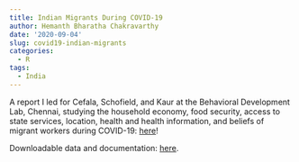 ```yaml
---
title: Indian Migrants During COVID-19
author: Hemanth Bharatha Chakravarthy
date: '2020-09-04'
slug: covid19-indian-migrants
categories:
  - R
tags:
  - India
---
```


A report I led for Cefala, Schofield, and Kaur at the Behavioral Development Lab, Chennai, studying the household economy, food security, access to state services, location, health and health information, and beliefs of migrant workers during COVID-19: [here](https://behavioraldevlab.org/policy_insights/ld_covid/ld_covid_report1.pdf)!

Downloadable data and documentation: [here](https://behavioraldevlab.org/resources/data_ld_covid1.html?resourceId=4&status=all).

